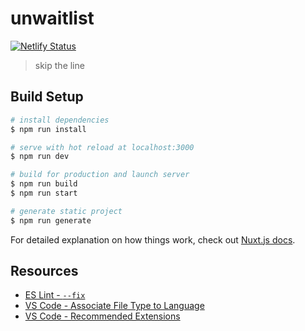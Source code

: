 # unwaitlist

[![Netlify Status](https://api.netlify.com/api/v1/badges/cc7e67bc-25f8-489e-b04d-096a8421b181/deploy-status)](https://app.netlify.com/sites/unwaitlist-nuxt/deploys)

> skip the line

## Build Setup

``` bash
# install dependencies
$ npm run install

# serve with hot reload at localhost:3000
$ npm run dev

# build for production and launch server
$ npm run build
$ npm run start

# generate static project
$ npm run generate
```

For detailed explanation on how things work, check out [Nuxt.js docs](https://nuxtjs.org).
## Resources

* [ES Lint - `--fix`](https://stackoverflow.com/q/54173375/1366033)
* [VS Code - Associate File Type to Language](https://code.visualstudio.com/docs/languages/identifiers)
* [VS Code - Recommended Extensions](https://code.visualstudio.com/docs/editor/extension-gallery#_recommended-extensions)
